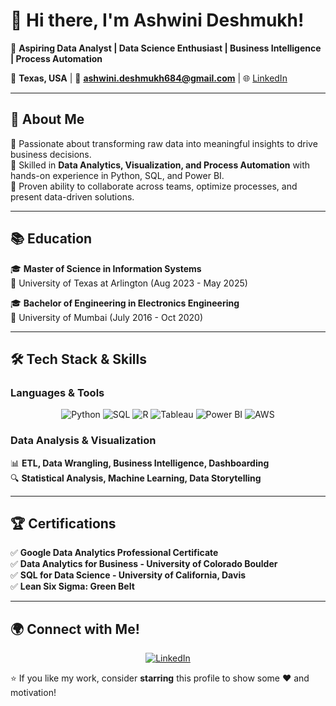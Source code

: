 # 👋 Hi there, I'm Ashwini Deshmukh!  
🎯 **Aspiring Data Analyst | Data Science Enthusiast | Business Intelligence | Process Automation**  

📍 **Texas, USA** | 📧 **ashwini.deshmukh684@gmail.com** | 🌐 [LinkedIn](https://www.linkedin.com/in/ashwini-deshmukh-49226618b/)  

---

## 🚀 About Me  
🔹 Passionate about transforming raw data into meaningful insights to drive business decisions.  
🔹 Skilled in **Data Analytics, Visualization, and Process Automation** with hands-on experience in Python, SQL, and Power BI.  
🔹 Proven ability to collaborate across teams, optimize processes, and present data-driven solutions.  

---

## 📚 Education  
🎓 **Master of Science in Information Systems**  
📍 University of Texas at Arlington (Aug 2023 - May 2025)  

🎓 **Bachelor of Engineering in Electronics Engineering**  
📍 University of Mumbai (July 2016 - Oct 2020)  

---

## 🛠️ Tech Stack & Skills  
### **Languages & Tools**  
<p align="center">
  <img src="https://img.shields.io/badge/Python-FFD43B?style=for-the-badge&logo=python&logoColor=blue" alt="Python">
  <img src="https://img.shields.io/badge/SQL-4479A1?style=for-the-badge&logo=postgresql&logoColor=white" alt="SQL">
  <img src="https://img.shields.io/badge/R-276DC3?style=for-the-badge&logo=r&logoColor=white" alt="R">
  <img src="https://img.shields.io/badge/Tableau-E97627?style=for-the-badge&logo=tableau&logoColor=white" alt="Tableau">
  <img src="https://img.shields.io/badge/Power%20BI-F2C811?style=for-the-badge&logo=powerbi&logoColor=black" alt="Power BI">
  <img src="https://img.shields.io/badge/AWS-232F3E?style=for-the-badge&logo=amazonaws&logoColor=white" alt="AWS">
</p>

### **Data Analysis & Visualization**  
📊 **ETL, Data Wrangling, Business Intelligence, Dashboarding**  
🔍 **Statistical Analysis, Machine Learning, Data Storytelling**  

---

## 🏆 Certifications  
✅ **Google Data Analytics Professional Certificate**  
✅ **Data Analytics for Business - University of Colorado Boulder**  
✅ **SQL for Data Science - University of California, Davis**  
✅ **Lean Six Sigma: Green Belt**  

---

## 🌍 Connect with Me!  
<p align="center">
  <a href="[https://www.linkedin.com/in/ashwini-deshmukh-49226618b/]"><img src="https://img.shields.io/badge/LinkedIn-0A66C2?style=for-the-badge&logo=linkedin&logoColor=white" alt="LinkedIn"></a>

⭐ If you like my work, consider **starring** this profile to show some ❤️ and motivation!
